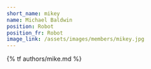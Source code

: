 ```yaml
---
short_name: mikey
name: Michael Baldwin
position: Robot
position_fr: Robot
image_link: /assets/images/members/mikey.jpg
---
```

{% tf authors/mike.md %}